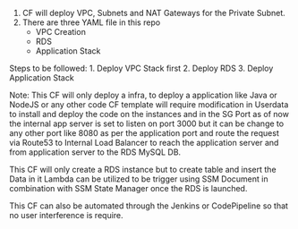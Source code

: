 1. CF will deploy VPC, Subnets and NAT Gateways for the Private Subnet.
2. There are three YAML file in this repo 
	- VPC Creation
	- RDS
	- Application Stack

Steps to be  followed:
	1. Deploy VPC Stack first
	2. Deploy RDS
	3. Deploy Application Stack

Note: This CF will only deploy a infra, to deploy a application like Java or NodeJS or any other code CF template will require modification in Userdata to install and deploy the code on the instances and in the SG Port as of now the internal app server is set to listen on port 3000 but it can be change to any other port like 8080 as per the application port and route the request via Route53 to Internal Load Balancer to reach the application server and from application server to the RDS MySQL DB. 

This CF will only create a RDS instance but to create table and insert the Data in it Lambda can be utilized to be trigger using SSM Document in combination with SSM State Manager once the RDS is launched.

This CF can also be automated through the Jenkins or CodePipeline so that no user interference is require. 

